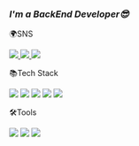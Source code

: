 ### *I'm a BackEnd Developer😎*    

  

🌍SNS

<a href="https://wjjayyy.notion.site/to-the-to-the-0b6901156a1149d1a850dccb213dd0b4">
  <img src="https://img.shields.io/badge/Notion-000000?style=flat-square&logo=Notion&logoColor=white"/>
</a>
<a href="mailto:dyjeong576@gmail.com">
  <img src="https://img.shields.io/badge/Gmail-EA4335?style=flat-square&logo=Gmail&logoColor=white"/>
</a>
 <a href="https://github.com/dyjeong576">
  <img src="https://img.shields.io/badge/github-181717?style=flat-square&logo=Github&logoColor=white"/>
</a> 


📚Tech Stack

<img src="https://img.shields.io/badge/C++-0599C?style=flat-square&logo=C&logoColor=white"/> <img src="https://img.shields.io/badge/JavaScript-F7DF1E?style=flat-square&logo=JavaScript&logoColor=white"/> <img src="https://img.shields.io/badge/Node.js-339933?style=flat-square&logo=Node.js&logoColor=white"/> <img src="https://img.shields.io/badge/MySQL-4479A1?style=flat-square&logo=MySQL&logoColor=white"/> <img src="https://img.shields.io/badge/AmazonAWS-232F3E?style=flat-square&logo=AmazonAWS&logoColor=white"/>

🛠️Tools

<img src="https://img.shields.io/badge/Slack-4A154B?style=flat-square&logo=Slack&logoColor=white"/> <img src="https://img.shields.io/badge/Swagger-85EA2D?style=flat-square&logo=Swagger&logoColor=white"/> <img src="https://img.shields.io/badge/Postman-FF6C37?style=flat-square&logo=Postman&logoColor=white"/>


